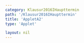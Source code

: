 ```yaml
---
category: Klausur2016IHaupttermin
path: '/Klausur2016IHaupttermin'
title: 'AppletA2'
type: 'Applet'

layout: nil
---
```

<link type="text/css" href="https://cdnjs.cloudflare.com/ajax/libs/jsxgraph/0.99.6/jsxgraph.css"><link rel="stylesheet" type="text/css" href="//cdnjs.cloudflare.com/ajax/libs/jsxgraph/0.99.7/jsxgraph.css" />
<div id="0bda97f0-45bc-4afd-9a97-3e47ae40269b
" class="jxgbox" style="width:500px; height:500px">
<script type="text/javascript">
    (function() {
var board = JXG.JSXGraph.initBoard('0bda97f0-45bc-4afd-9a97-3e47ae40269b
', {
                boundingbox: [-7, 6, 5, -4],
                axis: true
            });

var f = function(x){return (10/((x + 3)*(x+3))) - 2.5;};
var GF = board.create('functiongraph', [f,
-7, 5], {name: 'f_1', withLabel: true}
);

var GF_vis = board.create('functiongraph', [f,
-1, 5], {visible: false}
);

var glider = board.create('glider', [GF], {name: 'A', color: 'orange'});

var f2 = function(x) {
return (-4/((x+3)*(x+3)))+1;
};

var GF2 = board.create('functiongraph',  [f2, -7, 5], {strokeColor: 'red', name: 'f_2' , withLabel:true,  fontColor: 'red'});

var M = board.create('point', [function() {return glider.X();}, function() {return f2(glider.X());}], {name: 'M'});

var C = board.create('point', [function() {return M.X() * 2 - glider.X();}, function() {return 2 * M.Y() - glider.Y();}], {name: 'C', trace: true});

var B = board.create('point', [function() {return M.X() - 2;}, function() {return M.Y();}], {name: 'B'});

var D = board.create('point', [function() {return M.X() + 2;}, function() {return M.Y();}], {name: 'D'});


var AB = board.create('segment', [glider, B], {strokeColor: 'green', strokeWidth:5});
var BC = board.create('segment', [B, C], {strokeColor: 'green', strokeWidth:5});
var CD = board.create('segment', [C, D], {strokeColor: 'green', strokeWidth:5});
var DA = board.create('segment', [D, glider], {strokeColor: 'green', strokeWidth:5});
var BD = board.create('segment', [B, D], {strokeColor: 'gray', strokeWidth: 3});
var AC = board.create('segment', [glider, C], {strokeColor: 'gray', strokeWidth: 3});


var l1 = board.create('text', [function(){ return 0.5 * (B.X() + M.X());}, function() {return M.Y() + 0.15;}, '2']);
var l2 = board.create('text', [function(){ return 0.5 * (D.X() + M.X());}, function() {return M.Y() + 0.15;}, '2']);




var coords = board.create('text', [0.2, 5.6, function(){return 'A(' +JXG.toFixed(glider.X(), 2) + ', ' + JXG.toFixed(glider.Y(), 2) + ')';}], {fixed: true, color: 'orange', fontsize: 18});

var getAC = function(){
	return Math.abs(glider.Y())+ 	Math.abs(C.Y());
}

var lAC = board.create('text', [0.2, 5, function() {return 'Länge von AC: ' + JXG.toFixed(getAC(), 2)}], {fixed: true, fontsize: 18, color: 'gray'});

var area = board.create('text', [0.2, 4.4, function() {return 'Flächeninhalt: ' + JXG.toFixed(getAC() * 4, 2)}], {fixed: true, fontsize: 18, color: 'green'});     
}()); 

  
  </script>
  </div>
